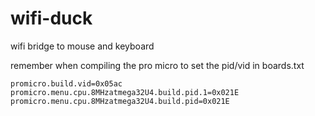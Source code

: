 # wifi-duck
wifi bridge to mouse and keyboard

remember when compiling the pro micro to set the pid/vid in boards.txt
```
promicro.build.vid=0x05ac
promicro.menu.cpu.8MHzatmega32U4.build.pid.1=0x021E
promicro.menu.cpu.8MHzatmega32U4.build.pid=0x021E
```
